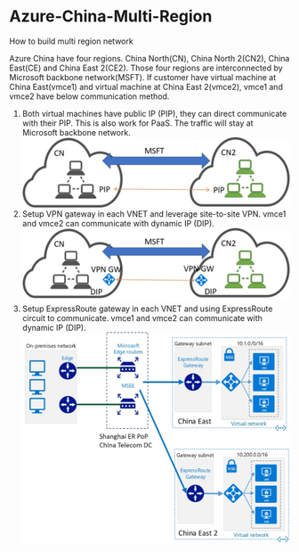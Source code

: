 # Azure-China-Multi-Region
How to build multi region network

Azure China have four regions. China North(CN), China North 2(CN2), China East(CE) and China East 2(CE2). Those four regions are interconnected by Microsoft backbone network(MSFT). If customer have virtual machine at China East(vmce1) and virtual machine at China East 2(vmce2), vmce1 and vmce2 have below communication method. <br>
1.	Both virtual machines have public IP (PIP), they can direct communicate with their PIP. This is also work for PaaS. The traffic will stay at Microsoft backbone network. <br>
![](https://github.com/yinghli/Azure-China-Multi-Region/blob/master/PIP.jpg)
2.	Setup VPN gateway in each VNET and leverage site-to-site VPN. vmce1 and vmce2 can communicate with dynamic IP (DIP). <br>
![](https://github.com/yinghli/Azure-China-Multi-Region/blob/master/DIP.jpg)
3.	Setup ExpressRoute gateway in each VNET and using ExpressRoute circuit to communicate. vmce1 and vmce2 can communicate with dynamic IP (DIP). <br>
![](https://github.com/yinghli/Azure-China-Multi-Region/blob/master/ER.jpg)


